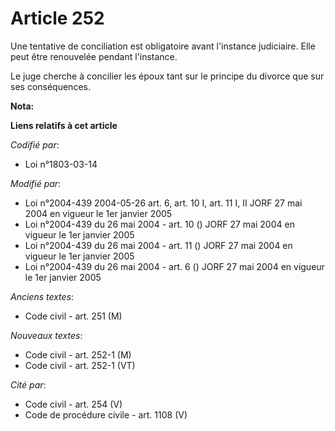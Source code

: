 # Article 252

Une tentative de conciliation est obligatoire avant l'instance judiciaire. Elle peut être renouvelée pendant l'instance.

Le juge cherche à concilier les époux tant sur le principe du divorce que sur ses conséquences.

**Nota:**



**Liens relatifs à cet article**

_Codifié par_:

  - Loi n°1803-03-14

_Modifié par_:

  - Loi n°2004-439 2004-05-26 art. 6, art. 10 I, art. 11 I, II JORF 27 mai 2004 en vigueur le 1er janvier 2005
  - Loi n°2004-439 du 26 mai 2004 - art. 10 () JORF 27 mai 2004 en vigueur le 1er janvier 2005
  - Loi n°2004-439 du 26 mai 2004 - art. 11 () JORF 27 mai 2004 en vigueur le 1er janvier 2005
  - Loi n°2004-439 du 26 mai 2004 - art. 6 () JORF 27 mai 2004 en vigueur le 1er janvier 2005

_Anciens textes_:

  - Code civil - art. 251 (M)

_Nouveaux textes_:

  - Code civil - art. 252-1 (M)
  - Code civil - art. 252-1 (VT)

_Cité par_:

  - Code civil - art. 254 (V)
  - Code de procédure civile - art. 1108 (V)
